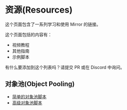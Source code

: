 # 资源(Resources)

这个页面包含了一系列学习和使用 Mirror 的链接。

这个页面包括的内容有：

* 视频教程
* 其他指南
* 示例脚本

有什么要添加到这个列表吗？请提交 PR 或在 Discord 中询问。

## 对象池(Object Pooling) <a href="#object-pooling" id="object-pooling"></a>

* [简单的对象池脚本](https://gist.github.com/James-Frowen/46ca5e8fd76d62527be7b958ca8dbaf1)
* [高级对象池脚本](https://gist.github.com/James-Frowen/c2ab4cdc96165298518bd2db0781bbe6)
